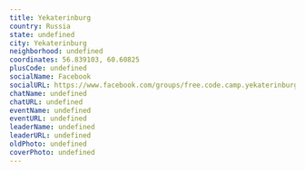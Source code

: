 ```yaml
---
title: Yekaterinburg
country: Russia
state: undefined
city: Yekaterinburg
neighborhood: undefined
coordinates: 56.839103, 60.60825
plusCode: undefined
socialName: Facebook
socialURL: https://www.facebook.com/groups/free.code.camp.yekaterinburg
chatName: undefined
chatURL: undefined
eventName: undefined
eventURL: undefined
leaderName: undefined
leaderURL: undefined
oldPhoto: undefined
coverPhoto: undefined
---
```

